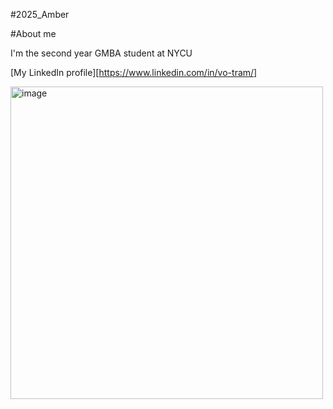 #2025_Amber


#About me


I'm the second year GMBA student at NYCU

[My LinkedIn profile][https://www.linkedin.com/in/vo-tram/]

<img width="500" height="500" alt="image" src="https://github.com/user-attachments/assets/54deaf73-8bd3-4a35-8cae-ff85d3ac00ce" />

